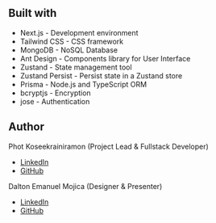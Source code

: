 ## Built with

- Next.js - Development environment
- Tailwind CSS - CSS framework
- MongoDB - NoSQL Database
- Ant Design - Components library for User Interface
- Zustand - State management tool
- Zustand Persist - Persist state in a Zustand store
- Prisma - Node.js and TypeScript ORM
- bcryptjs - Encryption
- jose - Authentication

## Author

Phot Koseekrainiramon (Project Lead & Fullstack Developer)
- [LinkedIn](https://www.linkedin.com/in/phot-kosee/)
- [GitHub](https://github.com/photkosee)

Dalton Emanuel Mojica (Designer & Presenter)
- [LinkedIn](https://www.linkedin.com/in/daltonmojica/)
- [GitHub](https://github.com/daltonmojica)